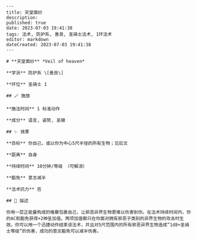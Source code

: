 
    ---
    title: 天堂面纱
    description: 
    published: true
    date: 2023-07-03 19:41:38
    tags: 法术, 防护系, 善良, 圣骑士法术, 1环法术
    editor: markdown
    dateCreated: 2023-07-03 19:41:38
    ---

    # **天堂面纱** *Veil of heaven*

    **学派** 防护系 \[善良\] 

    **环位** 圣骑士 1

    ## 🪄 施放

    **施法时间** 1 标准动作

    **成分** 语言, 姿势, 圣徽

    ## ✨ 效果 

    **目标** 你自己，或以你为中心5尺半径的所有生物；见后文 

    **距离** 自身  

    **持续时间** 10分钟/等级 （可解消） 

    **豁免** 意志减半

    **法术抗力** 否

    ## 📖 描述

    你用一层正能量构成的帷幕包裹自己，让邪恶异界生物更难以伤害到你。在法术持续时间内，你的AC和豁免获得+2神圣加值。两项加值都只在你面对拥有邪恶子类别的异界生物的攻击时生效。你可以用一个迅捷动作结束该法术，并且对5尺范围内的所有邪恶异界生物造成“1d8+圣骑士等级”的伤害，成功的意志豁免可以减半伤害。
    